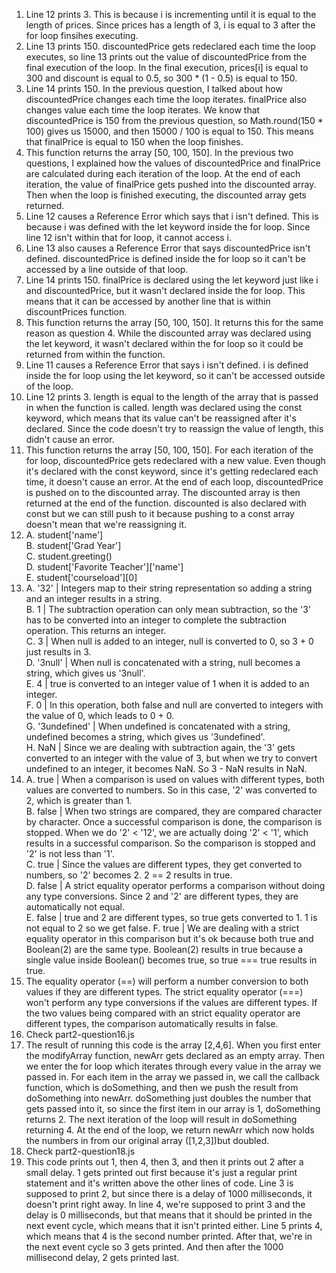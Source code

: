1) Line 12 prints 3. This is because i is incrementing until it is equal to the length of prices. Since prices has a length of 3, i is equal to 3 after the for loop finsihes executing. 
2) Line 13 prints 150. discountedPrice gets redeclared each time the loop executes, so line 13 prints out the value of discountedPrice from the final execution of the loop. In the final execution, prices[i] is equal to 300 and discount is equal to 0.5, so 300 * (1 - 0.5) is equal to 150.
3) Line 14 prints 150. In the previous question, I talked about how discountedPrice changes each time the loop iterates. finalPrice also changes value each time the loop iterates. We know that discountedPrice is 150 from the previous question, so Math.round(150 * 100) gives us 15000, and then 15000 / 100 is equal to 150. This means that finalPrice is equal to 150 when the loop finishes.
4) This function returns the array [50, 100, 150]. In the previous two questions, I explained how the values of discountedPrice and finalPrice are calculated during each iteration of the loop. At the end of each iteration, the value of finalPrice gets pushed into the discounted array. Then when the loop is finished executing, the discounted array gets returned. 
5) Line 12 causes a Reference Error which says that i isn't defined. This is because i was defined with the let keyword inside the for loop. Since line 12 isn't within that for loop, it cannot access i.
6) Line 13 also causes a Reference Error that says discountedPrice isn't defined. discountedPrice is defined inside the for loop so it can't be accessed by a line outside of that loop. 
7) Line 14 prints 150. finalPrice is declared using the let keyword just like i and discountedPrice, but it wasn't declared inside the for loop. This means that it can be accessed by another line that is within discountPrices function.
8) This function returns the array [50, 100, 150]. It returns this for the same reason as question 4. While the discounted array was declared using the let keyword, it wasn't declared within the for loop so it could be returned from within the function.
9) Line 11 causes a Reference Error that says i isn't defined. i is defined inside the for loop using the let keyword, so it can't be accessed outside of the loop. 
10) Line 12 prints 3. length is equal to the length of the array that is passed in when the function is called. length was declared using the const keyword, which means that its value can't be reassigned after it's declared. Since the code doesn't try to reassign the value of length, this didn't cause an error.
11) This function returns the array [50, 100, 150]. For each iteration of the for loop, discountedPrice gets redeclared with a new value. Even though it's declared with the const keyword, since it's getting redeclared each time, it doesn't cause an error. At the end of each loop, discountedPrice is pushed on to the discounted array. The discounted array is then returned at the end of the function. discounted is also declared with const but we can still push to it because pushing to a const array doesn't mean that we're reassigning it. 
12) A. student['name']  
    B. student['Grad Year']  
    C. student.greeting()  
    D. student['Favorite Teacher']['name']  
    E. student['courseload'][0]  
13) A. '32' | Integers map to their string representation so adding a string and an integer results in a string.  
    B. 1 | The subtraction operation can only mean subtraction, so the '3' has to be converted into an integer to complete the subtraction operation. This returns an integer.  
    C. 3 | When null is added to an integer, null is converted to 0, so 3 + 0 just results in 3.  
    D. '3null' | When null is concatenated with a string, null becomes a string, which gives us '3null'.  
    E. 4 | true is converted to an integer value of 1 when it is added to an integer.  
    F. 0 | In this operation, both false and null are converted to integers with the value of 0, which leads to 0 + 0.  
    G. '3undefined' | When undefined is concatenated with a string, undefined becomes a string, which gives us '3undefined'.  
    H. NaN | Since we are dealing with subtraction again, the '3' gets converted to an integer with the value of 3, but when we try to convert undefined to an integer, it becomes NaN. So 3 - NaN results in NaN.  
14) A. true | When a comparison is used on values with different types, both values are converted to numbers. So in this case, '2' was converted to 2, which is greater than 1.  
    B. false | When two strings are compared, they are compared character by character. Once a successful comparison is done, the comparison is stopped. When we do '2' < '12', we are actually doing '2' < '1', which results in a successful comparison. So the comparison is stopped and '2' is not less than '1'.  
    C. true | Since the values are different types, they get converted to numbers, so '2' becomes 2. 2 == 2 results in true.  
    D. false | A strict equality operator performs a comparison without doing any type conversions. Since 2 and '2' are different types, they are automatically not equal.  
    E. false | true and 2 are different types, so true gets converted to 1. 1 is not equal to 2 so we get false.
    F. true | We are dealing with a strict equality operator in this comparison but it's ok because both true and Boolean(2) are the same type. Boolean(2) results in true because a single value inside Boolean() becomes true, so true === true results in true.
15) The equality operator (==) will perform a number conversion to both values if they are different types. The strict equality operator (===) won't perform any type conversions if the values are different types. If the two values being compared with an strict equality operator are different types, the comparison automatically results in false.  
16) Check part2-question16.js
17) The result of running this code is the array [2,4,6]. When you first enter the modifyArray function, newArr gets declared as an empty array. Then we enter the for loop which iterates through every value in the array we passed in. For each item in the array we passed in, we call the callback function, which is doSomething, and then we push the result from doSomething into newArr. doSomething just doubles the number that gets passed into it, so since the first item in our array is 1, doSomething returns 2. The next iteration of the loop will result in doSomething returning 4. At the end of the loop, we return newArr which now holds the numbers in from our original array ([1,2,3])but doubled.  
18) Check part2-question18.js
19) This code prints out 1, then 4, then 3, and then it prints out 2 after a small delay. 1 gets printed out first because it's just a regular print statement and it's written above the other lines of code. Line 3 is supposed to print 2, but since there is a delay of 1000 milliseconds, it doesn't print right away. In line 4, we're supposed to print 3 and the delay is 0 milliseconds, but that means that it should be printed in the next event cycle, which means that it isn't printed either. Line 5 prints 4, which means that 4 is the second number printed. After that, we're in the next event cycle so 3 gets printed. And then after the 1000 millisecond delay, 2 gets printed last. 